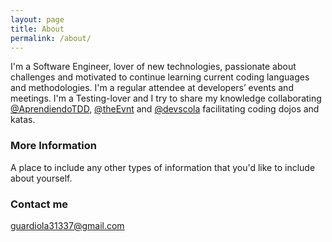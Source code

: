 ```yaml
---
layout: page
title: About
permalink: /about/
---
```


I'm a Software Engineer, lover of new technologies, passionate about challenges and motivated to continue learning current coding languages and methodologies. I'm a regular attendee at developers’ events and meetings. I'm a Testing-lover and I try to share my knowledge collaborating [@AprendiendoTDD](https://twitter.com/AprendiendoTDD), [@theEvnt](https://twitter.com/theEvnt) and [@devscola](https://twitter.com/devscola) facilitating coding dojos and katas.

### More Information

A place to include any other types of information that you'd like to include about yourself.

### Contact me

[guardiola31337@gmail.com](mailto:guardiola31337@gmail.com)